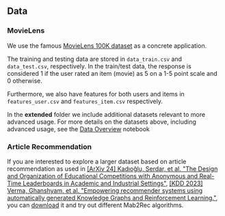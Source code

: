 ## Data

### MovieLens 

We use the famous [MovieLens 100K dataset](https://grouplens.org/datasets/movielens/100k/) as a concrete application.

The training and testing data are stored in `data_train.csv` and `data_test.csv`, respectively. In the train/test data, the response is considered 1 if the user rated an item (movie) as 5 on a 1-5 point scale and 0 otherwise.

Furthermore, we also have features for both users and items in `features_user.csv` and `features_item.csv` respectively.

In the **extended** folder we include additional datasets relevant to more advanced usage. For more details on the datasets above, including advanced usage, see the [Data Overview](https://github.com/fidelity/mab2rec/blob/main/notebooks/1_data_overview.ipynb) notebook

### Article Recommendation 

If you are interested to explore a larger dataset based on article recommendation as used in [[ArXiv 24] Kadıoğlu, Serdar, et al. "The Design and Organization of Educational Competitions with Anonymous and Real-Time Leaderboards in Academic and Industrial Settings"](https://arxiv.org/abs/2402.07936), [[KDD 2023] Verma, Ghanshyam, et al. "Empowering recommender systems using automatically generated Knowledge Graphs and Reinforcement Learning."](https://arxiv.org/abs/2307.04996), you can [download](https://github.com/fidelity/mab2rec/releases/download/1.2.1/data.zip) it and try out different Mab2Rec algorithms.

